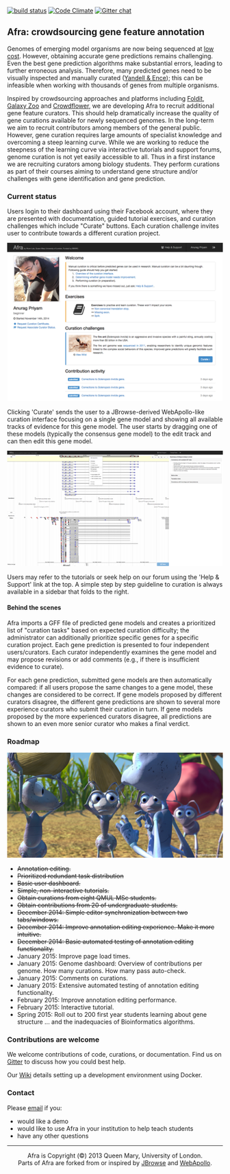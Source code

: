 [![build status](https://secure.travis-ci.org/yeban/afra.svg?branch=master)](https://travis-ci.org/yeban/afra)
[![Code Climate](https://codeclimate.com/github/yeban/afra/badges/gpa.svg)](https://codeclimate.com/github/yeban/afra)
[![Gitter chat](https://badges.gitter.im/gitterHQ/gitter.png)](https://gitter.im/yeban/afra)

## Afra: crowdsourcing gene feature annotation

Genomes of emerging model organisms are now being sequenced at [low cost](http://www.genome.gov/images/content/cost_genome.jpg).
However, obtaining accurate gene predictions remains challenging.  Even the
best gene prediction algorithms make substantial errors, leading to further
erroneous analysis. Therefore, many predicted genes need to be visually
inspected and manually curated ([Yandell & Ence](http://www.nature.com/nrg/journal/v13/n5/full/nrg3174.html)); this can be infeasible when working with thousands of genes from multiple organisms.

Inspired by crowdsourcing approaches and platforms including
[Foldit](http://fold.it/), [Galaxy Zoo](http://www.galaxyzoo.org/) and
[Crowdflower](http://www.crowdflower.com/), we are developing Afra to recruit
additional gene feature curators.  This should help dramatically increase
the quality of gene curations available for newly sequenced genomes. In the
long-term we aim to recruit contributors among members of the general public.
However, gene curation requires large amounts of specialist knowledge and
overcoming a steep learning curve. While we are working to reduce the steepness
of the learning curve via interactive tutorials and support forums, genome
curation is not yet easily accessible to all. Thus in a first instance we are
recruiting curators among biology students. They perform curations as part of
their courses aiming to understand gene structure and/or challenges with gene
identification and gene prediction.

### Current status

Users login to their dashboard using their Facebook account, where they are
presented with documentation, guided tutorial exercises, and curation challenges which include "Curate" buttons.
Each curation challenge invites user to contribute towards a different curation project.

![user dashboard](www/img/readme/dashboard.png)

Clicking 'Curate' sends the user to a JBrowse-derived WebApollo-like curation interface
focusing on a single gene model and showing all available tracks of
evidence for this gene model. The user starts by dragging one of these
models (typically the consensus gene model) to the edit track and can
then edit this gene model.

![curation interface](www/img/readme/curate.png)

Users may refer to the tutorials or seek help on our forum using the 'Help &
Support' link at the top. A simple step by step guideline to curation is always
available in a sidebar that folds to the right.

#### Behind the scenes

Afra imports a GFF file of predicted gene models and creates a prioritized list of "curation tasks"
based on expected curation difficulty; the administrator can additionally prioritize specific genes
for a specific curation project. Each gene prediction is presented to four
independent users/curators. Each curator independently examines the gene model
and may propose revisions or add comments (e.g., if there is insufficient
evidence to curate).

For each gene prediction, submitted gene models are then automatically compared:
if all users propose the same changes to a gene model, these changes are
considered to be correct. If gene models proposed by different curators
disagree, the different gene predictions are shown to several more experience
curators who submit their curation in turn. If gene models proposed by the more
experienced curators disagree, all predictions are shown to an even more senior
curator who makes a final verdict.

### Roadmap

![at work](www/img/readme/at-work.png)

* ~~Annotation editing.~~
* ~~Prioritized redundant task distribution~~
* ~~Basic user dashboard.~~
* ~~Simple, non-interactive tutorials.~~
* ~~Obtain curations from eight QMUL MSc students.~~
* ~~Obtain contributions from 20 of undergraduate students.~~
* ~~December 2014: Simple editor synchronization between two tabs/windows.~~
* ~~December 2014: Improve annotation editing experience. Make it more intuitive.~~
* ~~December 2014: Basic automated testing of annotation editing functionality.~~
* January 2015: Improve page load times.
* January 2015: Genome dashboard: Overview of contributions per genome. How many curations. How many pass auto-check.
* January 2015: Comments on curations.
* January 2015: Extensive automated testing of annotation editing functionality.
* February 2015: Improve annotation editing performance.
* February 2015: Interactive tutorial.
* Spring 2015: Roll out to 200 first year students learning about gene
  structure ... and the inadequacies of Bioinformatics algorithms.

### Contributions are welcome

We welcome contributions of code, curations, or documentation. Find us on
[Gitter](https://gitter.im/yeban/afra) to discuss how you could best help.

Our [Wiki](https://github.com/yeban/afra/wiki) details setting up a
development environment using Docker.

### Contact

Please [email](mailto:a.priyam@qmul.ac.uk) if you:
* would like a demo
* would like to use Afra in your institution to help teach students
* have any other questions

---

<p align="center">
Afra is Copyright (©) 2013 Queen Mary, University of London.
<br/>
Parts of Afra are forked from or inspired by <a href="http://jbrowse.org/">JBrowse</a> and <a href="http://genomearchitect.org/">WebApollo</a>.
</p>
